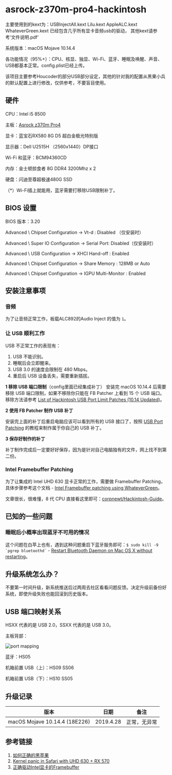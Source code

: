 # asrock-z370m-pro4-hackintosh

主要使用到的kext为：USBInjectAll.kext Lilu.kext AppleALC.kext WhateverGreen.kext 已经包含几乎所有显卡音频usb的驱动，
                 其他kext请参考‘文件说明.pdf‘

系统版本：macOS Mojave 10.14.4

各功能情况（95%+）：CPU、核显、独显、Wi-Fi、蓝牙、睡眠及唤醒、声音、USB都基本正常。config.plist已经上传。

该项目主要参考Houcoder的部分USB部分设定，其他的针对我的配置从黑果小兵的默认配置上进行修改，仅供参考，不要盲目使用。

## 硬件

CPU：Intel i5 8500

主板：[Asrock z370m Pro4](https://www.asrock.com/MB/Intel/Z370M%20Pro4/index.asp)

显卡：蓝宝石RX580 8G D5 超白金极光特别版

显示器：Dell U2515H （2560x1440）DP接口

Wi-Fi 和蓝牙：BCM94360CD

内存：金士顿掠食者 8G DDR4 3200Mhz x 2

硬盘：闪迪至尊超极速480G SSD

（*）Wi-Fi插上就能用，蓝牙需要打移除USB限制补丁。

## BIOS 设置

BIOS 版本：3.20

Advanced \ Chipset Configuration → Vt-d : Disabled （仅安装时）

Advanced \ Super IO Configuration → Serial Port: Disabled（仅安装时）

Advanced \ USB Configuration → XHCI Hand-off : Enabled

Advanced \ Chipset Configuration → Share Memory : 128MB or Auto

Advanced \ Chipset Configuration → IGPU Multi-Monitor : Enabled

## 安装注意事项

### 音频

为了让音频正常工作，板载ALC892的Audio Inject 的值为 `1`。

### 让 USB 顺利工作

USB 不正常工作的表现有：

1. USB 不能识别。
2. 睡眠后会立即醒来。
3. USB 3.0 的速度会限制在 480 Mbps。
4. 重启后 USB 设备丢失，需要重新插拔。


**1 移除 USB 端口限制**（config里面已经集成补丁）
安装完 macOS 10.14.4 后需要移除 USB 端口限制，如果不移除你只能在 FB Patcher 上看到 15 个 USB 端口。移除方法请参考 [List of Hackintosh USB Port Limit Patches (10.14 Updated)](https://hackintosher.com/forums/thread/list-of-hackintosh-usb-port-limit-patches-10-14-updated.467/)。

**2 使用 FB Patcher 制作 USB 补丁**

安装完上面的补丁后重启电脑应该可以看到所有的 USB 接口了，按照 [USB Port Patching](https://www.tonymacx86.com/threads/release-intel-fb-patcher-v1-6-5.254559/) 的教程来制作属于你自己的 USB 补丁。

**3 保存好制作的补丁**

补丁制作完成后一定要好好保存，因为是针对自己电脑独有的文件，网上找不到第二份。

### Intel Framebuffer Patching

为了让集成的 Intel UHD 630 显卡正常的工作，需要做 Framebuffer Patching，具体步骤参考这个文档 - [Intel Framebuffer patching using WhateverGreen](https://www.insanelymac.com/forum/topic/334899-intel-framebuffer-patching-using-whatevergreen/)。

文章很长，很难懂，8 代 CPU 直接看这里即可：[corpnewt/Hackintosh-Guide](https://github.com/corpnewt/Hackintosh-Guide/blob/master/config.plist-per-hardware/coffee-lake.md#properties)。

## 已知的一些问题

### 睡眠后小概率出现蓝牙不可用的情况

这个问题在白苹上也有，遇到这种问题重启下蓝牙服务即可：`` $ sudo kill -9 `pgrep bluetoothd` `` - [Restart Bluetooth Daemon on Mac OS X without restarting](https://gist.github.com/nicolasembleton/afc19940da26716f8e90#gistcomment-2636787)。

## 升级系统怎么办？

不要第一时间升级，新系统推送后过两周去社区看看问题反馈。决定升级前备份好系统，即使升级失败也能回滚到历史版本。

## USB 端口映射关系

HSXX 代表的是 USB 2.0，SSXX 代表的是 USB 3.0。

主板背部：

![port mapping](./images/motherboard-usb-mapping.png)

蓝牙：HS05

机箱前置 USB（上）：HS09 SS06

机箱前置 USB（下）：HS10 SS05

## 升级记录

| 版本 | 日期 | 备注 |
|-------------------------------|-----------|----------|
| macOS Mojave 10.14.4 (18E226) | 2019.4.28 | 正常，无异常 |



## 参考链接

1. [如何正确的黑苹果](https://catty-house.blogspot.com/2018/10/hackintosh.html)
1. [Kernel panic in Safari with UHD 630 + RX 570](https://www.tonymacx86.com/threads/kernel-panic-in-safari-with-uhd-630-rx-570.264222/)
1. [正确驱动Intel显卡的Framebuffer](https://catty-house.blogspot.com/2018/10/intelframebuffer.html)

